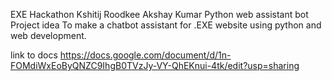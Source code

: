 EXE Hackathon
Kshitij Roodkee
Akshay Kumar
Python web assistant bot
Project idea
To make a chatbot assistant for .EXE website using python and web development.


link to docs https://docs.google.com/document/d/1n-FOMdiWxEoByQNZC9IhgB0TVzJy-VY-QhEKnui-4tk/edit?usp=sharing
